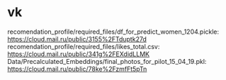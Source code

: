 # vk

recomendation_profile/required_files/df_for_predict_women_1204.pickle: https://cloud.mail.ru/public/3155%2FTduptk27d
recomendation_profile/required_files/likes_total.csv: https://cloud.mail.ru/public/341g%2FEXdidLLMK
Data/Precalculated_Embeddings/final_photos_for_pilot_15_04_19.pkl: https://cloud.mail.ru/public/78ke%2FzmfFt5pTn
